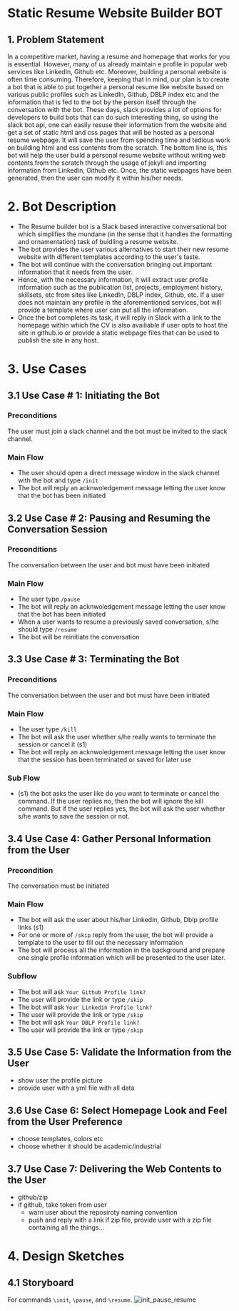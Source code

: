# Static Resume Website Builder BOT
## 1. Problem Statement
In a competitive market, having a resume and homepage that works for you is essential. However, many of us already maintain e profile in popular web services like LinkedIn, Github etc. Moreover, building a personal website is often time consuming. Therefore, keeping that in mind, our plan is to create a bot that is able to put together a personal resume like website based on various public profiles such as LinkedIn, Github, DBLP index etc and the information that is fed to the bot by the person itself through the conversation with the bot. These days, slack provides a lot of options for developers to build bots that can do such interesting thing, so using the slack bot api, one can easily resuse their information from the website and get a set of static html and css pages that will be hosted as a personal resume webpage. It will save the user from spending time and tedious work on building html and css contents from the scratch. The bottom line is, this bot will help the user build a personal resume website without writing web contents from the scratch through the usage of jekyll and importing information from Linkedin, Github etc. Once, the static webpages have been generated, then the user can modify it within his/her needs. 

# 2. Bot Description
-   The Resume builder bot is a Slack based interactive conversational bot which simplifies the mundane (in the sense that it handles the formatting and ornamentation) task of buidling a resume website.  
-   The bot provides the user various alternatives to start their new resume website with different templates according to the user's taste. 
-   The bot will continue with the conversation bringing out important information that it needs from the user.
- Hence, with the necessary information, it will extract user profile information such as the publication list, projects, employment history, skillsets, etc from sites like LinkedIn, DBLP index, Github, etc. If a user does not maintain any profile in the aforementioned services, bot will provide a template where user can put all the information. 
- Once the bot completes its task, it will reply in Slack with a link to the homepage within which the CV is also availiable if user opts to host the site in github.io or provide a static webpage files that can be used to publish the site in any host.

# 3. Use Cases
## 3.1 Use Case # 1: Initiating the Bot
### Preconditions
The user must join a slack channel and the bot must be invited to the slack channel. 

### Main Flow
- The user should open a direct message window in the slack channel with the bot and type ```/init```
- The bot will reply an acknwoledgement message letting the user know that the bot has been initiated

## 3.2 Use Case # 2: Pausing and Resuming the Conversation Session
### Preconditions
The conversation between the user and bot must have been initiated

### Main Flow
- The user type ```/pause```
- The bot will reply an acknwoledgement message letting the user know that the bot has been initiated
- When a user wants to resume a previously saved conversation, s/he should type ```/resume```
- The bot will be reinitiate the conversation

## 3.3 Use Case # 3: Terminating the Bot
### Preconditions
The conversation between the user and bot must have been initiated

### Main Flow
- The user type ```/kill```
- The bot will ask the user whether s/he really wants to terminate the session or cancel it (s1)
- The bot will reply an acknwoledgement message letting the user know that the session has been terminated or saved for later use

### Sub Flow
- (s1) the bot asks the user like do you want to terminate or cancel the command. If the user replies no, then the bot will ignore the kill command. But if the user replies yes, the bot will ask the user whether s/he wants to save the session or not.

## 3.4 Use Case 4: Gather Personal Information from the User

### Precondition
The conversation must be initiated

### Main Flow
- The bot will ask the user about his/her Linkedin, Github, Dblp profile links (s1)
- For one or more of ```/skip``` reply from the user, the bot will provide a template to the user to fill out the necessary information
- The bot will process all the information in the background and prepare one single profile information which will be presented to the user later.

### Subflow
- The bot will ask ```Your Github Profile link?```
- The user will provide the link or type ```/skip```
- The bot will ask ```Your Linkedin Profile link?```
- The user will provide the link or type ```/skip```
- The bot will ask ```Your DBLP Profile link?```
- The user will provide the link or type ```/skip```


## 3.5 Use Case 5: Validate the Information from the User
- show user the profile picture
- provide user with a yml file with all data

## 3.6 Use Case 6: Select Homepage Look and Feel from the User Preference
- choose templates, colors etc
- choose whether it should be academic/industrial

## 3.7 Use Case 7: Delivering the Web Contents to the User
- github/zip
- if github, take token from user
    - warn user about the reposiroty naming convention
    - push and reply with a link
if zip file, provide user with a zip file containing all the things... 

# 4. Design Sketches
## 4.1 Storyboard
For commands `\init`, `\pause`, and `\resume`.
![init_pause_resume](https://github.ncsu.edu/csc510-fall2019/CSC510-20/blob/taufiqBranch/Storyboard/init_pause_resume.png)
